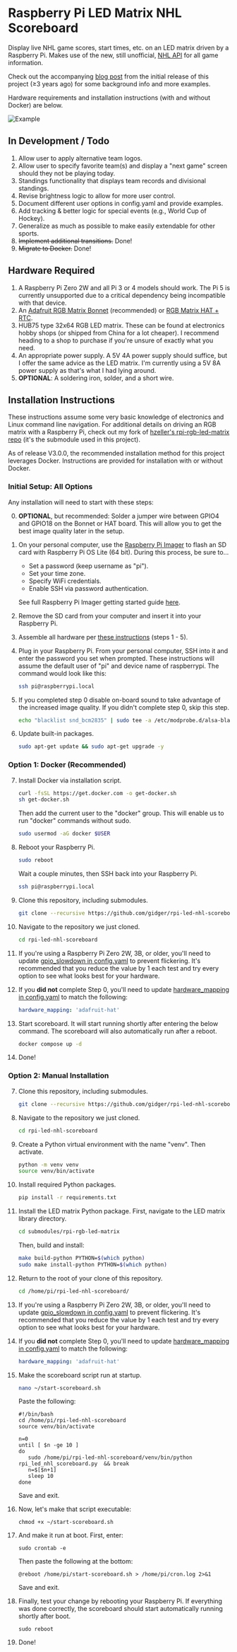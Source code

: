 # Raspberry Pi LED Matrix NHL Scoreboard

Display live NHL game scores, start times, etc. on an LED matrix driven by a Raspberry Pi. Makes use of the new, still unofficial, [NHL API](https://gitlab.com/dword4/nhlapi/-/blob/master/new-api.md) for all game information.

Check out the accompanying [blog post](https://gidge.dev/nhl%20scoreboard/nhl-scoreboard/) from the initial release of this project (≥3 years ago) for some background info and more examples.

Hardware requirements and installation instructions (with and without Docker) are below.

![Example](https://github.com/gidger/rpi-led-nhl-scoreboard/blob/54f7db74ade8e95ad5cc285441914ebde0c113b4/examples/demo.gif)

## In Development / Todo
1. Allow user to apply alternative team logos.
1. Allow user to specify favorite team(s) and display a "next game" screen should they not be playing today.
1. Standings functionality that displays team records and divisional standings.
1. Revise brightness logic to allow for more user control.
1. Document different user options in config.yaml and provide examples.
1. Add tracking & better logic for special events (e.g., World Cup of Hockey).
1. Generalize as much as possible to make easily extendable for other sports.
1. ~~Implement additional transitions.~~ Done!
1. ~~Migrate to Docker.~~ Done!

## Hardware Required
1. A Raspberry Pi Zero 2W and all Pi 3 or 4 models should work. The Pi 5 is currently unsupported due to a critical dependency being incompatible with that device.
1. An [Adafruit RGB Matrix Bonnet](https://www.adafruit.com/product/3211) (recommended) or [RGB Matrix HAT + RTC](https://www.adafruit.com/product/2345).
1. HUB75 type 32x64 RGB LED matrix. These can be found at electronics hobby shops (or shipped from China for a lot cheaper). I recommend heading to a shop to purchase if you're unsure of exactly what you need.
1. An appropriate power supply. A 5V 4A power supply should suffice, but I offer the same advice as the LED matrix. I'm currently using a 5V 8A power supply as that's what I had lying around.
1. **OPTIONAL**: A soldering iron, solder, and a short wire.

## Installation Instructions
These instructions assume some very basic knowledge of electronics and Linux command line navigation. For additional details on driving an RGB matrix with a Raspberry Pi, check out my fork of [hzeller's rpi-rgb-led-matrix repo](https://github.com/gidger/rpi-rgb-led-matrix-python3.12-fix) (it's the submodule used in this project).

As of release V3.0.0, the recommended installation method for this project leverages Docker. Instructions are provided for installation with or without Docker.

### Initial Setup: All Options
Any installation will need to start with these steps:

0. **OPTIONAL**, but recommended: Solder a jumper wire between GPIO4 and GPIO18 on the Bonnet or HAT board. This will allow you to get the best image quality later in the setup.

1. On your personal computer, use the [Raspberry Pi Imager](https://www.raspberrypi.com/software/) to flash an SD card with Raspberry Pi OS Lite (64 bit). During this process, be sure to...
    - Set a password (keep username as "pi").
    - Set your time zone.
    - Specify WiFi credentials.
    - Enable SSH via password authentication.
    
    See full Raspberry Pi Imager getting started guide [here](https://www.raspberrypi.com/documentation/computers/getting-started.html#raspberry-pi-imager).

1. Remove the SD card from your computer and insert it into your Raspberry Pi. 

1. Assemble all hardware per [these instructions](https://learn.adafruit.com/adafruit-rgb-matrix-bonnet-for-raspberry-pi/matrix-setup) (steps 1 - 5).

1. Plug in your Raspberry Pi. From your personal computer, SSH into it and enter the password you set when prompted. These instructions will assume the default user of "pi" and device name of raspberrypi. The command would look like this:
    ```bash
    ssh pi@raspberrypi.local
    ```

1. If you completed step 0 disable on-board sound to take advantage of the increased image quality. If you didn't complete step 0, skip this step.
    ```bash
    echo "blacklist snd_bcm2835" | sudo tee -a /etc/modprobe.d/alsa-blacklist.conf
    ```

1.  Update built-in packages.
    ```bash
    sudo apt-get update && sudo apt-get upgrade -y
    ```

### Option 1: Docker (Recommended)

7. Install Docker via installation script.
    ```bash
    curl -fsSL https://get.docker.com -o get-docker.sh
    sh get-docker.sh
    ```

    Then add the current user to the "docker" group. This will enable us to run "docker" commands without sudo.
    ```bash
    sudo usermod -aG docker $USER
    ```

1. Reboot your Raspberry Pi.
    ```bash
    sudo reboot
    ```
    Wait a couple minutes, then SSH back into your Raspberry Pi.
    ```bash
    ssh pi@raspberrypi.local
    ```

1. Clone this repository, including submodules.
    ```bash
    git clone --recursive https://github.com/gidger/rpi-led-nhl-scoreboard.git
    ```

1. Navigate to the repository we just cloned.
    ```bash
    cd rpi-led-nhl-scoreboard
    ```

1. If you're using a Raspberry Pi Zero 2W, 3B, or older, you'll need to update [gpio_slowdown in config.yaml](https://github.com/gidger/rpi-led-nhl-scoreboard/blob/c5b3245fc0115a5dd3719e4db59fd35350ff7c8d/config.yaml#L23) to prevent flickering. It's recommended that you reduce the value by 1 each test and try every option to see what looks best for your hardware.

1. If you **did not** complete Step 0, you'll need to update [hardware_mapping in config.yaml](https://github.com/gidger/rpi-led-nhl-scoreboard/blob/c5b3245fc0115a5dd3719e4db59fd35350ff7c8d/config.yaml#L24) to match the following:
    ```yaml
    hardware_mapping: 'adafruit-hat'
    ```

1. Start scoreboard. It will start running shortly after entering the below command. The scoreboard will also automatically run after a reboot.
    ```bash
    docker compose up -d
    ```

1. Done!

### Option 2: Manual Installation

7. Clone this repository, including submodules.
    ```bash
    git clone --recursive https://github.com/gidger/rpi-led-nhl-scoreboard.git
    ```

1. Navigate to the repository we just cloned.
    ```bash
    cd rpi-led-nhl-scoreboard
    ```

1. Create a Python virtual environment with the name "venv". Then activate.
    ```bash
    python -m venv venv
    source venv/bin/activate
    ```

1. Install required Python packages.
    ```bash
    pip install -r requirements.txt
    ```
    
1. Install the LED matrix Python package. First, navigate to the LED matrix library directory.
    ```bash
    cd submodules/rpi-rgb-led-matrix
    ```
    Then, build and install:
    ```bash
    make build-python PYTHON=$(which python)
    sudo make install-python PYTHON=$(which python)
    ```

1. Return to the root of your clone of this repository.
    ```bash
    cd /home/pi/rpi-led-nhl-scoreboard/ 
    ```

1. If you're using a Raspberry Pi Zero 2W, 3B, or older, you'll need to update [gpio_slowdown in config.yaml](https://github.com/gidger/rpi-led-nhl-scoreboard/blob/c5b3245fc0115a5dd3719e4db59fd35350ff7c8d/config.yaml#L23) to prevent flickering. It's recommended that you reduce the value by 1 each test and try every option to see what looks best for your hardware.

1. If you **did not** complete Step 0, you'll need to update [hardware_mapping in config.yaml](https://github.com/gidger/rpi-led-nhl-scoreboard/blob/c5b3245fc0115a5dd3719e4db59fd35350ff7c8d/config.yaml#L24) to match the following:
    ```yaml
    hardware_mapping: 'adafruit-hat'
    ```

1. Make the scoreboard script run at startup.
    ```bash
    nano ~/start-scoreboard.sh
    ```
    Paste the following:
    ```
    #!/bin/bash
    cd /home/pi/rpi-led-nhl-scoreboard
    source venv/bin/activate

    n=0
    until [ $n -ge 10 ]
    do
       sudo /home/pi/rpi-led-nhl-scoreboard/venv/bin/python rpi_led_nhl_scoreboard.py  && break
       n=$[$n+1]
       sleep 10
    done
    ```
    Save and exit.

1. Now, let's make that script executable:
    ```
    chmod +x ~/start-scoreboard.sh
    ```

1. And make it run at boot. First, enter:
    ```
    sudo crontab -e
    ```
    Then paste the following at the bottom:

    ```
    @reboot /home/pi/start-scoreboard.sh > /home/pi/cron.log 2>&1
    ```
    Save and exit.

1. Finally, test your change by rebooting your Raspberry Pi. If everything was done correctly, the scoreboard should start automatically running shortly after boot.

    ```
    sudo reboot
    ```

1. Done!
